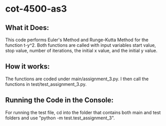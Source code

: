# cot-4500-as3
## What it Does:
This code performs Euler's Method and Runge-Kutta Method for the function t-y^2. Both functions are called with input variables start value, stop value, number of iterations, the initial x value, and the initial y value.

## How it works:
The functions are coded under main/assignment_3.py. I then call the functions in test/test_assignment_3.py.

## Running the Code in the Console:
For running the test file, cd into the folder that contains both main and test folders and use "python -m test.test_assignment_3".
